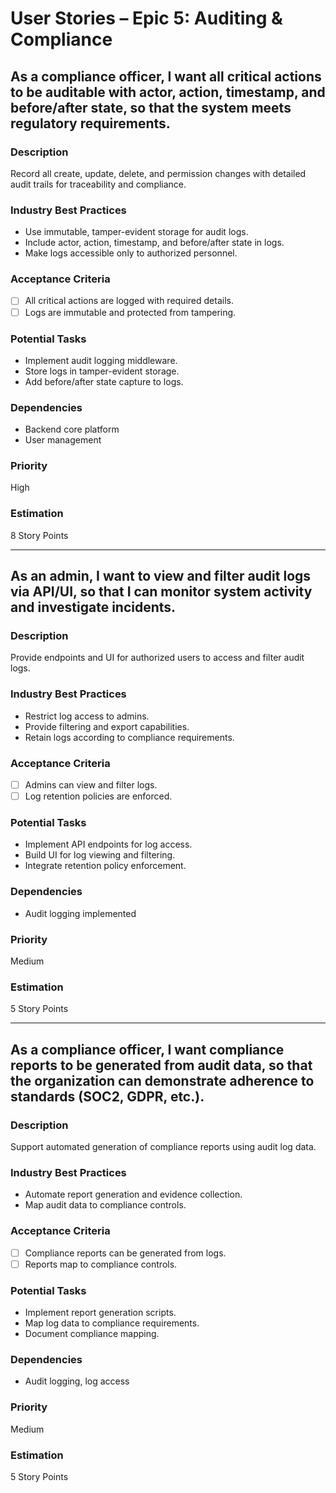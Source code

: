 # User Stories – Epic 5: Auditing & Compliance

## As a compliance officer, I want all critical actions to be auditable with actor, action, timestamp, and before/after state, so that the system meets regulatory requirements.

### Description
Record all create, update, delete, and permission changes with detailed audit trails for traceability and compliance.

### Industry Best Practices
- Use immutable, tamper-evident storage for audit logs.
- Include actor, action, timestamp, and before/after state in logs.
- Make logs accessible only to authorized personnel.

### Acceptance Criteria
- [ ] All critical actions are logged with required details.
- [ ] Logs are immutable and protected from tampering.

### Potential Tasks
- Implement audit logging middleware.
- Store logs in tamper-evident storage.
- Add before/after state capture to logs.

### Dependencies
- Backend core platform
- User management

### Priority
High

### Estimation
8 Story Points

---

## As an admin, I want to view and filter audit logs via API/UI, so that I can monitor system activity and investigate incidents.

### Description
Provide endpoints and UI for authorized users to access and filter audit logs.

### Industry Best Practices
- Restrict log access to admins.
- Provide filtering and export capabilities.
- Retain logs according to compliance requirements.

### Acceptance Criteria
- [ ] Admins can view and filter logs.
- [ ] Log retention policies are enforced.

### Potential Tasks
- Implement API endpoints for log access.
- Build UI for log viewing and filtering.
- Integrate retention policy enforcement.

### Dependencies
- Audit logging implemented

### Priority
Medium

### Estimation
5 Story Points

---

## As a compliance officer, I want compliance reports to be generated from audit data, so that the organization can demonstrate adherence to standards (SOC2, GDPR, etc.).

### Description
Support automated generation of compliance reports using audit log data.

### Industry Best Practices
- Automate report generation and evidence collection.
- Map audit data to compliance controls.

### Acceptance Criteria
- [ ] Compliance reports can be generated from logs.
- [ ] Reports map to compliance controls.

### Potential Tasks
- Implement report generation scripts.
- Map log data to compliance requirements.
- Document compliance mapping.

### Dependencies
- Audit logging, log access

### Priority
Medium

### Estimation
5 Story Points
